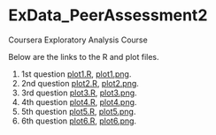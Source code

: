 # ExData_PeerAssessment2
Coursera Exploratory Analysis Course

Below are the links to the R and plot files. 

1) 1st question [plot1.R](./plot1.R), [plot1.png](./plot1.png).
2) 2nd question [plot2.R](./plot2.R), [plot2.png](./plot2.png).
3) 3rd question [plot3.R](./plot3.R), [plot3.png](./plot3.png).
4) 4th question [plot4.R](./plot4.R), [plot4.png](./plot4.png).
5) 5th question [plot5.R](./plot5.R), [plot5.png](./plot5.png).
6) 6th question [plot6.R](./plot6.R), [plot6.png](./plot6.png).